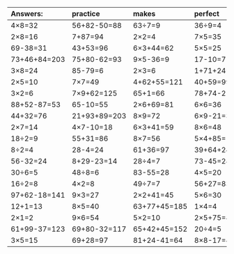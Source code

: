 | Answers: | practice | makes | perfect | ! |
| :--- | :--- | :--- | :--- | :--- |
| 4×8=32 | 56+82-50=88 | 63÷7=9 | 36÷9=4 | 63-55=8 | 
| 2×8=16 | 7+87=94 | 2×2=4 | 7×5=35 | 2×9=18 | 
| 69-38=31 | 43+53=96 | 6×3+44=62 | 5×5=25 | 7×8=56 | 
| 73+46+84=203 | 75+80-62=93 | 9×5-36=9 | 17-10=7 | 10+23=33 | 
| 3×8=24 | 85-79=6 | 2×3=6 | 1+71+24=96 | 50+66+38=154 | 
| 2×5=10 | 7×7=49 | 4+62+55=121 | 40+59=99 | 86+68+69=223 | 
| 3×2=6 | 7×9+62=125 | 65+1=66 | 78+74-21=131 | 86+91-89=88 | 
| 88+52-87=53 | 65-10=55 | 2×6+69=81 | 6×6=36 | 20÷5=4 | 
| 44+32=76 | 21+93+89=203 | 8×9=72 | 6×9-21=33 | 54+83-89=48 | 
| 2×7=14 | 4×7-10=18 | 6×3+41=59 | 8×6=48 | 1×9=9 | 
| 18÷2=9 | 55+31=86 | 8×7=56 | 5×4+85=105 | 7×6=42 | 
| 8÷2=4 | 28-4=24 | 61+36=97 | 39+64+24=127 | 28+39-33=34 | 
| 56-32=24 | 8+29-23=14 | 28÷4=7 | 73-45=28 | 5×3=15 | 
| 30÷6=5 | 48÷8=6 | 83-55=28 | 4×5=20 | 32÷4=8 | 
| 16÷2=8 | 4×2=8 | 49÷7=7 | 56+27=83 | 6×5=30 | 
| 97+62-18=141 | 9×3=27 | 2×2+41=45 | 5×6=30 | 27÷3=9 | 
| 12+1=13 | 8×5=40 | 63+77+45=185 | 1×4=4 | 3+8=11 | 
| 2×1=2 | 9×6=54 | 5×2=10 | 2×5+75=85 | 4×1=4 | 
| 61+99-37=123 | 69+80-32=117 | 65+42+45=152 | 20÷4=5 | 79+40-8=111 | 
| 3×5=15 | 69+28=97 | 81+24-41=64 | 8×8-17=47 | 8×3=24 | 
